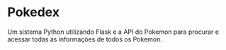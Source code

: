 # Pokedex
Um sistema Python utilizando Flask e a API do Pokemon para procurar e acessar todas as informações de todos os Pokemon.
